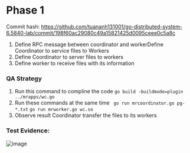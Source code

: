 # Phase 1
Commit hash: https://github.com/tuananh131001/go-distributed-system-6.5840-lab/commit/198f60ac29080c49a15821425d0095ceee0c5a8c
1. Define RPC message between coordinator and workerDefine Coordinator to service files to Workers
2. Define Coordinator to server files to workers
3. Define worker to receive files with its information

### QA Strategy
1. Run this command to compline the code
`go build -buildmode=plugin ../mrapps/wc.go`
2. Run these commands at the same time
` go run mrcoordinator.go pg-*.txt`
`go run mrworker.go wc.so`
3. Observe result Coordinator transfer the files to its workers

### Test Evidence:
![image](https://github.com/user-attachments/assets/ecbcbc59-fd99-48a5-a0dc-c9fe1a6c690d)
